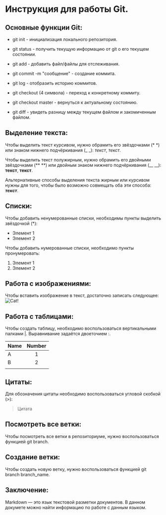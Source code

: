 # Инструкция для работы Git.

## Основные функции Git:

* git init - инициализация локального репозитория.

* git status - получить текущую информацию от git о его текущем состоянии.

* git add - добавить файл/файлы для отслеживания.

* git commit -m "сообщение" - создание коммита.

* git log - отобразить историю коммитов.

* git checkout (4 символа) - переход к конкретному коммиту.

* git checkout master - вернуться к актуальному состоянию.

* git diff - увидеть разницу между текущем файлом и закомиченным файлом.

## Выделение текста:

Чтобы выделить текст курсивом, нужно обрамить его звёздочками (* *) или знаком нижнего подчёркивания (_ _): *текст*, _текст_.

Чтобы выделить текст полужирным, нужно обрамить его двойными звёздочками (** **) или двойным знаком нижнего подчёркивания (__ __): **текст**, __текст__.

Альтернативные способы выделения текста жирным или курсивом нужны для того, чтобы было возможно совмещать оба эти способа: *__текст__*.

## Списки:

Чтобы добавить ненумерованные списки, необходимы пункты выделить звёздочкой (*):

* Элемент 1 
* Элемент 2

Чтобы добавить нумерованные списки, необходимо пункты пронумеровать:

1. Элемент 1
2. Элемент 2

## Работа с изображениями:

Чтобы вставить изображение в текст, достаточно записать следующее:
![Cat!](2742790978.jpg)


## Работа с таблицами:

Чтобы создать таблицу, необходимо воспользоваться вертикальными палками |. Выравнивание задаётся двоеточием :.

| Name | Number |
|------|:------:|
| A    |    1   |
| B    |    2   |
|               |

## Цитаты:

Для обозначения цитаты необходимо воспользоваться угловой скобкой (>): 

>Цитата

## Посмотреть все ветки:

Чтобы посмотреть все ветки в репозиториуме, нужно воспользоваться функцией git branch.

## Создание ветки:

Чтобы создать новую ветку, нужно воспользоваться функцией git branch branch_name.

## Заключение:

Markdown — это язык тек­сто­вой раз­мет­ки доку­мен­тов. В данном докумете можно найти информацию по работе с данным языком. 







